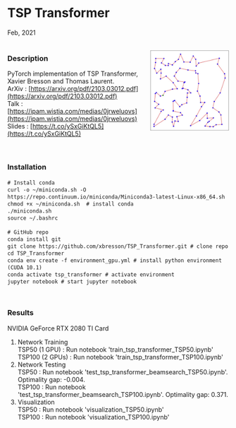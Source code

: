 # TSP Transformer
Feb, 2021
<br>
<br>



<img src="pic/tsp100.jpg" align="right" width="180" /> 


### Description
PyTorch implementation of TSP Transformer, Xavier Bresson and Thomas Laurent.<br>
ArXiv : [https://arxiv.org/pdf/2103.03012.pdf](https://arxiv.org/pdf/2103.03012.pdf) <br>
Talk : [https://ipam.wistia.com/medias/0jrweluovs](https://ipam.wistia.com/medias/0jrweluovs) <br>
Slides : [https://t.co/ySxGiKtQL5](https://t.co/ySxGiKtQL5)<br>
<br>
<br>


### Installation

```
# Install conda
curl -o ~/miniconda.sh -O https://repo.continuum.io/miniconda/Miniconda3-latest-Linux-x86_64.sh 
chmod +x ~/miniconda.sh  # install conda  
./miniconda.sh  
source ~/.bashrc  

# GitHub repo
conda install git
git clone https://github.com/xbresson/TSP_Transformer.git # clone repo
cd TSP_Transformer
conda env create -f environment_gpu.yml # install python environment (CUDA 10.1)
conda activate tsp_transformer # activate environment
jupyter notebook # start jupyter notebook
```
<br>




### Results
NVIDIA GeForce RTX 2080 TI Card <br>
1. Network Training <br>
TSP50 (1 GPU) : Run notebook 'train_tsp_transformer_TSP50.ipynb'<br>
TSP100 (2 GPUs) : Run notebook 'train_tsp_transformer_TSP100.ipynb'<br>
2. Network Testing <br>
TSP50 : Run notebook 'test_tsp_transformer_beamsearch_TSP50.ipynb'. Optimality gap: -0.004.<br>
TSP100 : Run notebook 'test_tsp_transformer_beamsearch_TSP100.ipynb'. Optimality gap: 0.371.<br>
3. Visualization <br>
TSP50 : Run notebook 'visualization_TSP50.ipynb'<br>
TSP100 : Run notebook 'visualization_TSP100.ipynb'<br>
<br>



<br>
<br>
<br>


